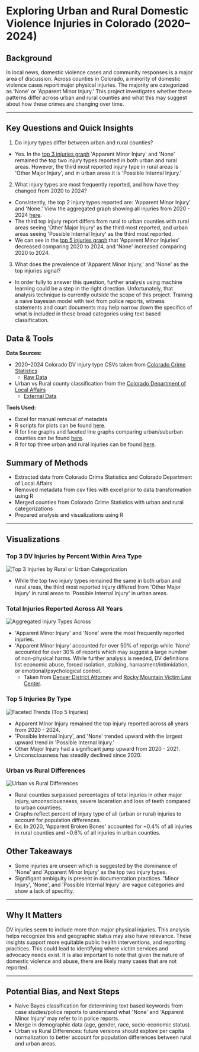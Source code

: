 # Exploring Urban and Rural Domestic Violence Injuries in Colorado (2020–2024)
## Background
In local news, domestic violence cases and community responses is a major area of discussion. Across counties in Colorado, a minority of domestic violence cases report major physical injuries. The majority are categorized as 'None' or 'Apparent Minor Injury.' This project investigates whether these patterns differ across urban and rural counties and what this may suggest about how these crimes are changing over time.

---

## Key Questions and Quick Insights
1. Do injury types differ between urban and rural counties?
  - Yes. In the [top 3 injuries graph](#Top-3-DV-Injuries-by-Percent-Within-Area-Type "Top 3 Rural and Urban Injuries Graph") 'Apparent Minor Injury' and 'None' remained the top two injury types reported in both urban and rural areas. However, the third most reported injury type in rural areas is 'Other Major Injury', and in urban areas it is 'Possible Internal Injury.'

2. What injury types are most frequently reported, and how have they changed from 2020 to 2024?
  - Consistently, the top 2 injury types reported are: 'Apparent Minor Injury' and 'None.' View the aggregated graph showing all injuries from 2020 - 2024 [here](#total-injuries-reported-across-all-years "Total Injuries Reported from 2020-2024 Graph").
  - The third top injury report differs from rural to urban counties with rural areas seeing 'Other Major Injury' as the third most reported, and urban areas seeing 'Possible Internal Injury' as the third most reported.
  - We can see in the [top 5 injuries graph](#top-five-injuries-by-type "Top 5 Injuries Graph") that 'Apparent Minor Injuries' decreased comparing 2020 to 2024, and 'None' increased comparing 2020 to 2024.

3. What does the prevalence of 'Apparent Minor Injury,' and 'None' as the top injuries signal?
  - In order fully to answer this question, further analysis using machine learning could be a step in the right direction. Unfortunately, that analysis technique is currently outside the scope of this project. Training a naive bayesian model with text from police reports, witness statements and court documents may help narrow down the specifics of what is included in these broad categories using text based classification.

## Data & Tools  
**Data Sources:**  
- 2020–2024 Colorado DV injury type CSVs taken from [Colorado Crime Statistics](https://coloradocrimestats.state.co.us/tops)
  - [Raw Data](/raw_data)
- Urban vs Rural county classification from the [Colorado Department of Local Affairs](https://cdola.colorado.gov/colorado-community-classification)
  - [External Data](/external_data)

**Tools Used:**  
- Excel for manual removal of metadata
- R scripts for plots can be found [here](/scripts/dvScript.R).
- R for line graphs and faceted line graphs comparing urban/suburban counties can be found [here](scripts/RuralUrbanPlots.R).
- R for top three urban and rural injuries can be found [here](/scripts/topThreeInjuries.R).

## Summary of Methods  
- Extracted data from Colorado Crime Statistics and Colorado Department of Local Affairs
- Removed metadata from csv files with excel prior to data transformation using R 
- Merged counties from Colorado Crime Statistics with urban and rural categorizations
- Prepared analysis and visualizations using R

---

## Visualizations

### **Top 3 DV Injuries by Percent Within Area Type**
![Top 3 Injuries by Rural or Urban Categorization](/outputs/topThreeByArea.png)
  - While the top two injury types remained the same in both urban and rural areas, the third most reported injury differed from 'Other Major Injury' in rural areas to 'Possible Internal Injury' in urban areas.
 
### **Total Injuries Reported Across All Years** 
![Aggregated Injury Types Across](/outputs/dvBarGraphAggregate.png) 
   - 'Apparent Minor Injury' and 'None' were the most frequently reported injuries.
   - 'Apparent Minor Injury' accounted for over 50% of reporgs while 'None' accounted for over 30% of reports which may suggest a large number of non-physical harms. While further analysis is needed, DV definitions list economic abuse, forced isolation, stalking, harrasment/intimidation, or emotional/psychological control.
      - Taken from [Denver District Attorney](https://www.denverda.org/domestic-violence/) and [Rocky Mountain Victim Law Center](https://www.rmvictimlaw.org/learn/legal-information/criminal/domestic-violence-domestic-abuse).

### **Top 5 Injuries By Type** 
![**Faceted Trends (Top 5 Injuries)**](/outputs/dvTopFiveFaceted.png)
   - Apparent Minor Injury remained the top injury reported across all years from 2020 - 2024. 
   - 'Possible Internal Injury', and 'None' trended upward with the largest upward trend in 'Possible Internal Injury.'
   - Other Major Injury had a significant jump upward from 2020 - 2021.
   - Unconsciousness has steadily declined since 2020.

### **Urban vs Rural Differences**
![**Urban vs Rural Differences**](/outputs/urbanVsRuralPlots.png) 
   - Rural counties surpassed percentages of total injuries in other major injury, unconsciousneess, severe laceration and loss of teeth compared to urban countiees.
   - Graphs reflect percent of injury type of all (urban or rural) injuries to account for population differences.
   - Ex: In 2020, 'Apparent Broken Bones' accounted for ~0.4% of all injuries in rural counties and ~0.6% of all injuries in urban counties.

## Other Takeaways
- Some injuries are unseen which is suggested by the dominance of 'None' and 'Apparent Minor Injury' as the top two injury types.
- Signifigant ambiguity is present in documentation practices. 'Minor Injury', 'None', and 'Possible Internal Injury' are vague categories and show a lack of specifity.

---

## Why It Matters  
DV injuries seem to include more than major physical injuries. This analysis helps recognize this and geographic status may also have relevance. These insights support more equitable public health interventions, and reporting practices. This could lead to identifying where victim services and advocacy needs exist. It is also important to note that given the nature of domestic violence and abuse, there are likely many cases that are not reported.

---

## Potential Bias, and Next Steps  
- Naive Bayes classification for determining text based keywords from case studies/police reports to understand what 'None' and 'Apparent Minor Injury' may refer to in police reports.
- Merge in demographic data (age, gender, race, socio-economic status).
- Urban vs Rural Differences: future versions should explore per capita normalization to better account for population differences between rural and urban areas.
